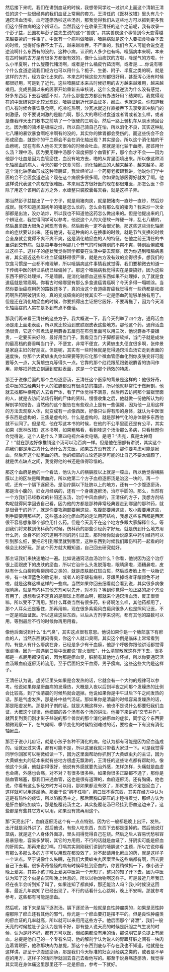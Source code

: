 然后接下来呢，我们在讲到血证的时候，我想带同学过一过讲义上面这个清朝王清任的这个一些很经典的我们血证上常用的套方。王清任的《医林改错》里头有几个通窍活血汤啦，血府逐瘀汤啦这些汤剂，那我觉得我们从这些地方可以抓到更多我们这个肝血病的这个辨证点。当然我这个在收录王清任的这个之前呢，我有收录一个彭子益，民国初年彭子益先生说的这个“兽炭”。其实兽炭这个事情到今天变得越来越要紧的一件事了。中医有一个病叫做噎膈，噎膈病就是这个人要把食物吞下去的时候，觉得好像吞不太下去，越来越难吞。不严重的，我们今天人可能会说食道逆流啊什么东西有的没的，这种小病，认识的人多少也有吗，噎膈病本来啊，本来在古时候的古方是有很多方都很有效的，像什么治痰饮的方啦，降逆气的方啦，什么小半夏啊，什么旋覆代赭汤啊，或者是什么橘皮竹茹汤啊，或者是……你说有哪个什么食道逆流我们经方也可以用什么？栀子、生姜、附子、半夏之类的啊，就是这样的方剂，经方变化出来的。本来古时候这些方剂都很好用，甚至泻心汤有时候都很好用，可是到了近代，这些噎膈证本来古时候好用的古方越来越难用，越来越难用。变成民国以来的医家开始重新去审核说，这什么食道逆流为什么没有感觉，好多东西吞下去吞咽感不对，为什么那些古方都没有办法好用？结果呢，我觉得现在的中医研究是比较发现说，噎膈证到近代是血证多，瘀血。也就是说，你知道我们人有时候会暴饮暴食啊，吃冷吃热啊，沙瓦冰就这样直接吞下去享受直冲脑门的刺激感，你不要说刺激的是脑门啊，那么大的寒经过食道或者胃或者怎么样，或者是像我昨天出门教书之前啃了一个很硬的三明治，然后一路上骑机车从淡水骑回台北，因为我的骑术是极端之烂，所以自己骑自己在怕，所以消化不良，其实这种乱七八糟的暴饮暴食啊吃冷啊有的没的，其实你的脾胃都会受伤的。而这些伤会不会形成瘀血，就是你的干血痨会不会在消化轴出现？其实是会。所以这个消化轴的干血痨呢，现在有些人他冬天天很冷的时候会吐血，那就是消化轴干血痨，那该用什么汤？理中汤。因为要用理中汤那个温度把那个血管扩开，那个血才不会——因为他那个吐血是因为血管瘀住，血没有地方去，啪的从胃里面喷出来。所以像这种消化轴瘀血的病人，今天的那个饮食习惯，消化轴瘀血的人越来越多，越来越多。那这个消化轴瘀血形成这种噎膈证，我曾经听过一个药房老板跟我讲，他说你们学中医的会不会医食道逆流？现在这个病很多很多啊，你如果能够医得好就发了啊。他这样说代表这个病现在很难医。本来用古方很好医的现在都很难医，那怎么医？你除了用这个该用的古方之外，水蛭整只装胶囊每天吞，就是这样子弄。

那当然彭子益提出了一个方子，就是用猪肉炭，就是把猪肉一直炒一直炒，然后炒成炭。我不知道民国初年的猪是怎么长的，怎么会有那么瘦的猪肉？我来炒一次全部都是出油，没办法炒，所以我也不知道他这药怎么做出来的。但是他提出来的几个辨证点，我觉得同学可以参考，他说这个人的大便软一阵硬一阵，乱七八糟的，然后鼻梁跟大眼角之间现有青色，然后脸色一定不会很光艳，那这些这些消化轴瘀血的症状要认出来。还有他说，有这种病的人在换季的时候，就是节气变换的时候会全身就会觉得不爽不爽不爽，这是消化轴瘀血的人的特征。在他之前王清任的书里讲到交节病，就是每年春分啊那几个节气的时候特别的不爽不爽，特别疲倦或难过这样子。这样子的症状我觉得同学都要在生活中要去观察，因为你遇到噎膈病患者，其实最近这些年往血证偏移得很严重，就是古方没有效的变得很多，想我们的饮食习惯是一点都不难理解，所以噎膈病这件事情我就觉得，我们要稍微去知道一下传统中医的辨证系统已经偏掉了。那这个噎膈病我觉得实在是要搞好，因为这些东西不把它处理掉，不是噎膈，是消化轴瘀血这些东西如果不处理掉，久了就是食道癌就是胃癌啊。你看古时候哪里有那么多食道癌胃癌啊？今天多得一塌糊涂。当然你要治癌症用药的路数还多了，真的治这个食道癌胃癌我觉得有一些药都是祛痰药啊热药啊破阴实的，真的变成癌病的时候其实不一定是瘀血药能够单独有用了。但是还在消化轴瘀血的时候，你要抓得出主证把它医好，不要再拖了，因为今天消化轴癌症的人实在是多到有点不像话。

那我们再来看王清任的这些方子。我大概说一下，我今天列举了四个方，通窍活血汤是走上面走表面，所以就比较治到皮肤跟皮表这些地方。那他这个药，通窍活血汤很贵，它这个煎煮法是用麝香五厘包在布包里面可以用三次，他说麝香不要嫌贵，一定要买来好的，最好用当门子。我看见当门子脚都要软掉，当门子就是成块的最高档的麝香叫当门子，不便宜，非常不便宜，大黄蟅虫丸便宜很多啊，张仲景是家庭主妇的好朋友。但是呢，其实有一些时候就是觉得通窍活血汤它走到表面的速度快，你那个大黄蟅虫丸你如果要等到它化那个微血管瘀血化到你皮肤变好可能要等久一点，大黄蟅虫丸等得久一点。它靠的那个红花跟葱跟姜跟麝香的协同作用，能够把药效立刻逼到皮肤表面，这是一个它那个药效的特质。

那至于说像后面的那个血府逐瘀汤，王清任这个医家的背景是这样的：他很好奇，说中医的古经典对于人的脏腑都没有很清楚的描述，所以他就非常忙于做解剖，他就去找那种横死的人去看尸体，看了尸体觉得不满意，然后再去访问那个监狱里面的人，就是去访问法场行刑的尸体的资料。慢慢收集之后，他就做一份他所认为的解剖学的报告。当然他的这个报告在有些观点上是有一些偏颇，因为他一旦用这样的方法去观察人体，就变成有一点像西医，好像只认得有形的身体，就认为中医很多东西是虚构的，三焦是虚构的，什么是虚构的，就是那种气化的身体很多东西他就不认同了。但是呢，他在写这本书的时候，在他的不公平里面还是有公平，其实如果《医林改错》这本书啊，如果粗略看，看到哇这个汤治那么多病，只看标题你会觉得说，这个人是什么？第四电视台来卖电锅，是吧？“杰克，真是太神奇了！”就在那边好像推销这个汤可以治百病一样。但是他在细部有讲说，其实这个病我们都是用古方什么汤什么方先医，如果古方没有效了，那你要考虑可能是瘀血，然后开这个祛瘀血的药。他的细部的立论还是尽可能的让自己不要太偏颇了，就是优点缺点之间，我觉得他的书还是值得珍惜的。

那这个血府是他的一个看法，他认为人的横膈膜以上就是一腔血，所以他觉得横膈膜以上的区块是叫做血府，所以他第二个方子血府逐瘀汤是治这一块的。再一个呢，还有一个膈下逐瘀汤，是治疗膈以下肚脐以上的地方，还有一个少腹逐瘀汤，那是治小腹的，妇女月经病的，还有一个身痛逐瘀汤，治疗手脚的。那么，当然有一个方我们已经教过的补阳还五汤，治疗中风血痹的，王清任的方子，我想方剂结构呢就得同学回去自己看，因为他的方都是那种非常经典要走到哪里的那种药，就是很骨干的药了，就是你要攻胸部要用这些，攻腹部要用这些，攻小腹要用这些，到手脚要用那些药，这些基本的化瘀血药的走法用药结构，我想这些东西都是西医很不容易想象哪个部位用什么药。但是今天我不在这个地方多跟大家解释什么，等到我们将来教到伤科药的时候，伤科药的那些引经药才好玩，就是伤到什么地方用什么药，全身不同的穴道用不同的药引过去，那时候你就会说原来中药引经药可以引到那么细，要把它引到哪里就到哪里，这种东西到时候我们跟伤科药一起看的时候会比较好玩。那这个药方就大概知道，自己回去研究就好。

那主证我们来快速地过一遍。比如说通窍活血汤治什么？你看，他说因为这个治疗很上面跟皮下的皮肤的瘀血，所以它治什么头发脱落啦，眼睛痛啦，酒糟鼻啦，皮肤有什么白癜风紫癜风啦之类的，就是皮肤起红斑白斑，然后或者脸上有一块胎记啦，有一块深蓝色的胎记啦，或者人的牙龈有病啦，牙龈黑掉或者牙龈颜色不对啦，就是这样这样这样的一些病。当然如果你回去细看就会看到说，其实很多病像眼睛痛，就是有内科其他方剂可以先开，对不对？等到你觉得一般正路的那个方没有用了，想想看说不定真的是眼球上有瘀血啊，那就来个通窍活血汤，反正很贵嘛，所以受不了再用。那什么耳聋当然有很多药，补肾啊怎么样，其他药都用了，那个人耳朵还是塞住，那再用嘛，现在很多紫癜风白癜风很多人也是照风证医，不一定是照血证医。所以这些这些东西，以后从方剂学来说呢，都有其他的路数可以用，等到最后不行的时候你再用用看。

像他后面说到什么“出气臭”，其实这点很有意思。他说如果你是一个肺部底下有瘀血的人，当然东西就闷得臭，你这个人就口臭啊，其实这个倒是临床上常常看到的。有些人有什么痨病在身，已经是多少有干血痨，他那个呼吸你跟他讲话都觉得很虐待。因为一般遇到口臭中医都说“胃火很旺”，什么清胃散就这样开下去，很多都是一点屁用都没有的，因为那是瘀血臭，脏腑有其他地方坏掉，所以你要通窍活血汤跟血府逐瘀汤轮流用。至于后面妇女干血痨，男子痨病，这些这些大约是这样子。

王清任认为说，虚劳证里头如果是会发热的话，它就会有一个大约的规律可以参考。他说如果你是瘀血病的发燥热，大概是入夜以后到半夜之间那个发燥热的比例会比较高，到了快清晨的时候热就会退掉。他说如果你是中午过后下午之间发热的话，那是气虚发热，那是补中益气汤证。那如果你是清晨的时候容易发燥热的话，那是阳虚发热，那是附子剂的证。就是大概这样分，他也不是说什么都要归我们血证，大概这个规律，他细部的各个汤有各个汤的讲法。他接下来讲的“交节并作”，就回复到我们刚才彭子益说的那个兽炭的那个消化轴瘀血的症状，同学这个东西要稍微观察一下，在气候啊、季节变化的时候特别难过的话，要检查一下有没有消化轴瘀血。

那至于说小儿疳证，就是小孩子各种不消化的病，他认为都有可能是因为瘀血造成的。话就反过来讲，都有可能不是，所以这里我就只带着大家过一下。可是我觉得同学你回家可以稍微细读一下，因为这里面帮助你抓到了大黄蟅虫丸的主证，因为大黄蟅虫丸的证本来就有些地方很虚无飘渺的，王清任的这些论点都有帮助的。像他这个头痛，他就讲得很好，他说有外感就要先治外感，怎样怎样，头痛就是血虚也会痛，外感也会痛，对不对？有很多很多种。如果你很多正路都不通了，那你是脑血管堵塞，那我们来通血管，这也是很有道理的，血府逐瘀汤。还有胸痛，他也说，你看有这么多经方时方可以用，那如果都没有效了，那就想说不定是瘀血了，这样就可以用逐瘀汤。那至于说“胸不任物”，胸口压不得东西，其实在经方中认为这是有热性的痰饮，所以陷胸汤主之，那后面胸口要压的才睡得着觉，那经方认为是肝血郁结加痰饮，那是旋覆花汤主之，其实旋覆花汤已经挂到瘀血这边来了。这些都是有些其它方可以用，如果没有效再用这个。

那“天亮出汗”，血府逐瘀汤这个有一点点特别，因为它一般都是晚上出汗，发热，出汗就是另外讲了。然后他说，有些人吃东西，东西下去都是歪掉的。然后他说灯笼病，就是这个人身体外面凉，里头闷得觉得自己在烧。然后之后人容易忧愁啦容易暴怒啦，容易多梦啊，其它的方用用，不行的话就是血证了，肝阴实可能是瘀血的肝阴实。那再来说打嗝，打嗝其实刚刚我们讲到的噎膈这个主题，所以它说你看有那么多那么多的方子可以用现在都没效了，对不起请用化瘀血的药，就是这样子一个论点。至于说像什么失眠，在我们大黄蟅虫丸医案里头这些病都有啊，回去要自己下去看。很多奇奇怪怪的病有时候牵扯到瘀血的，你要稍微抓一下，像小孩子晚上爱哭，其实小孩子晚上爱哭中医第一个开知了，整只的知了开下去，因为中医认为知了这个虫是白天叫晚上休息的，所以以物治物啊这样子。可是最近几年我已经在夜半会听到知了叫了，如果连知了都疯掉，那还能治人吗？我小时候没这回事，最近几年疯知了已经出现了。不行的话看什么心跳啊，晚上不安啊，那就参考参考，这些都有可能是瘀血。

然后呢，接下来是膈下逐淤汤。膈下逐淤汤一般就是良性肿瘤类的，如果是恶性肿瘤那除了瘀血还有其他的邪气，你光是一个瘀血要打是摆不平的。但是良性肿瘤类的瘀血证的几率就高，所以就可以来用用这些方子。他后面那个“肾泄”，我们一般天亮的时候拉肚子会认为是肾不好，那有些人说天亮的时候是肝胆之气生发的时候，认为是肝不好，都有方可以医，但如果都没有用的话，那说明它是总提上有瘀血。总提是他自己的一个专有名词，他的解剖学认为说人的胃跟肝脏之间有一块肉连着胃跟肝，他称那块肉为总提，那这个东西到底存不存在我也不知道，他就是在这样讲。那至于少腹逐瘀汤，那是我们今天标准的妇女月经病之类的，或者是不孕症的用方，这样子的话同学就回去自己去看他写的。那至于说身痛逐瘀汤，我觉得其实现在身体痛这里那里还不一定是瘀血，参考一下就好。
